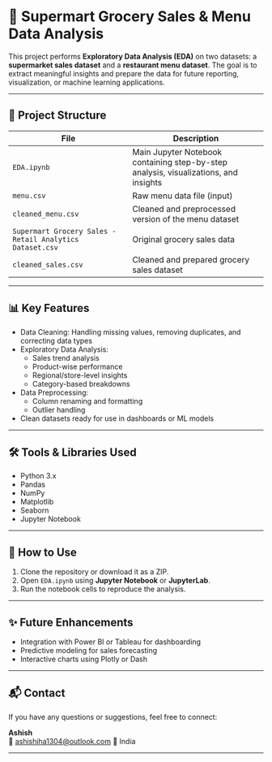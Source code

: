 # 🛒 Supermart Grocery Sales & Menu Data Analysis

This project performs **Exploratory Data Analysis (EDA)** on two datasets: a **supermarket sales dataset** and a **restaurant menu dataset**. The goal is to extract meaningful insights and prepare the data for future reporting, visualization, or machine learning applications.

---

## 📁 Project Structure

| File | Description |
|------|-------------|
| `EDA.ipynb` | Main Jupyter Notebook containing step-by-step analysis, visualizations, and insights |
| `menu.csv` | Raw menu data file (input) |
| `cleaned_menu.csv` | Cleaned and preprocessed version of the menu dataset |
| `Supermart Grocery Sales - Retail Analytics Dataset.csv` | Original grocery sales data |
| `cleaned_sales.csv` | Cleaned and prepared grocery sales dataset |

---

## 📊 Key Features

- Data Cleaning: Handling missing values, removing duplicates, and correcting data types
- Exploratory Data Analysis:
  - Sales trend analysis
  - Product-wise performance
  - Regional/store-level insights
  - Category-based breakdowns
- Data Preprocessing:
  - Column renaming and formatting
  - Outlier handling
- Clean datasets ready for use in dashboards or ML models

---

## 🛠️ Tools & Libraries Used

- Python 3.x
- Pandas
- NumPy
- Matplotlib
- Seaborn
- Jupyter Notebook

---

## 📌 How to Use

1. Clone the repository or download it as a ZIP.
2. Open `EDA.ipynb` using **Jupyter Notebook** or **JupyterLab**.
3. Run the notebook cells to reproduce the analysis.

---

## ✨ Future Enhancements

- Integration with Power BI or Tableau for dashboarding
- Predictive modeling for sales forecasting
- Interactive charts using Plotly or Dash

---

## 📬 Contact

If you have any questions or suggestions, feel free to connect:

**Ashish**  
📧 ashishjha1304@outlook.com
📍 India

---



